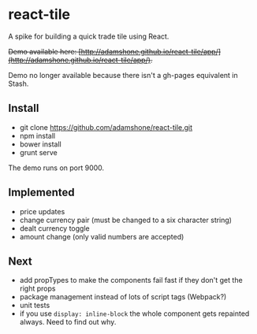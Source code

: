 react-tile
==========

A spike for building a quick trade tile using React.

~~Demo available here: [http://adamshone.github.io/react-tile/app/](http://adamshone.github.io/react-tile/app/).~~

Demo no longer available because there isn't a gh-pages equivalent in Stash.

Install
-------

 * git clone https://github.com/adamshone/react-tile.git
 * npm install
 * bower install
 * grunt serve

 The demo runs on port 9000.

Implemented
-----------

 * price updates
 * change currency pair (must be changed to a six character string)
 * dealt currency toggle
 * amount change (only valid numbers are accepted)

Next
----

 * add propTypes to make the components fail fast if they don't get the right props
 * package management instead of lots of script tags (Webpack?)
 * unit tests
 * if you use `display: inline-block` the whole component gets repainted always. Need to find out why.